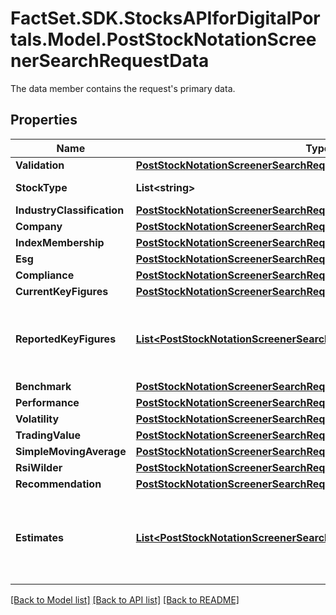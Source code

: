 # FactSet.SDK.StocksAPIforDigitalPortals.Model.PostStockNotationScreenerSearchRequestData
The data member contains the request's primary data.

## Properties

Name | Type | Description | Notes
------------ | ------------- | ------------- | -------------
**Validation** | [**PostStockNotationScreenerSearchRequestDataValidation**](PostStockNotationScreenerSearchRequestDataValidation.md) |  | [optional] 
**StockType** | **List&lt;string&gt;** | Type of stock. | [optional] 
**IndustryClassification** | [**PostStockNotationScreenerSearchRequestDataIndustryClassification**](PostStockNotationScreenerSearchRequestDataIndustryClassification.md) |  | [optional] 
**Company** | [**PostStockNotationScreenerSearchRequestDataCompany**](PostStockNotationScreenerSearchRequestDataCompany.md) |  | [optional] 
**IndexMembership** | [**PostStockNotationScreenerSearchRequestDataIndexMembership**](PostStockNotationScreenerSearchRequestDataIndexMembership.md) |  | [optional] 
**Esg** | [**PostStockNotationScreenerSearchRequestDataEsg**](PostStockNotationScreenerSearchRequestDataEsg.md) |  | [optional] 
**Compliance** | [**PostStockNotationScreenerSearchRequestDataCompliance**](PostStockNotationScreenerSearchRequestDataCompliance.md) |  | [optional] 
**CurrentKeyFigures** | [**PostStockNotationScreenerSearchRequestDataCurrentKeyFigures**](PostStockNotationScreenerSearchRequestDataCurrentKeyFigures.md) |  | [optional] 
**ReportedKeyFigures** | [**List&lt;PostStockNotationScreenerSearchRequestDataReportedKeyFigures&gt;**](PostStockNotationScreenerSearchRequestDataReportedKeyFigures.md) | Parameters for stock-specific key figures as reported for a fiscal year. | [optional] 
**Benchmark** | [**PostStockNotationScreenerSearchRequestDataBenchmark**](PostStockNotationScreenerSearchRequestDataBenchmark.md) |  | [optional] 
**Performance** | [**PostStockNotationScreenerSearchRequestDataPerformance**](PostStockNotationScreenerSearchRequestDataPerformance.md) |  | [optional] 
**Volatility** | [**PostStockNotationScreenerSearchRequestDataVolatility**](PostStockNotationScreenerSearchRequestDataVolatility.md) |  | [optional] 
**TradingValue** | [**PostStockNotationScreenerSearchRequestDataTradingValue**](PostStockNotationScreenerSearchRequestDataTradingValue.md) |  | [optional] 
**SimpleMovingAverage** | [**PostStockNotationScreenerSearchRequestDataSimpleMovingAverage**](PostStockNotationScreenerSearchRequestDataSimpleMovingAverage.md) |  | [optional] 
**RsiWilder** | [**PostStockNotationScreenerSearchRequestDataRsiWilder**](PostStockNotationScreenerSearchRequestDataRsiWilder.md) |  | [optional] 
**Recommendation** | [**PostStockNotationScreenerSearchRequestDataRecommendation**](PostStockNotationScreenerSearchRequestDataRecommendation.md) |  | [optional] 
**Estimates** | [**List&lt;PostStockNotationScreenerSearchRequestDataEstimates&gt;**](PostStockNotationScreenerSearchRequestDataEstimates.md) | Parameters for stock-specific consolidated estimates for a fiscal year. | [optional] 

[[Back to Model list]](../README.md#documentation-for-models) [[Back to API list]](../README.md#documentation-for-api-endpoints) [[Back to README]](../README.md)

